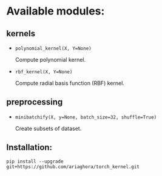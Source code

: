 # Available modules:
## kernels
- `polynomial_kernel(X, Y=None)` 
  
  Compute polynomial kernel.
  
- `rbf_kernel(X, Y=None)` 

  Compute radial basis function (RBF) kernel.

## preprocessing
- `minibatchify(X, y=None, batch_size=32, shuffle=True)` 
  
  Create subsets of dataset.

## Installation:

`pip install --upgrade git+https://github.com/ariaghora/torch_kernel.git`
